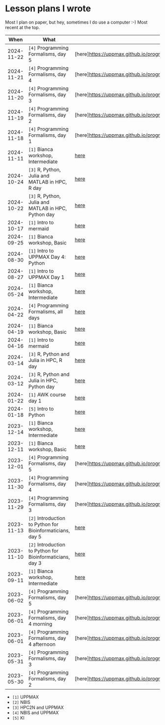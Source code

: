# Lesson plans I wrote

Most I plan on paper, but hey, sometimes I do use a computer :-)
Most recent at the top.

When      |What                                                      |URL
----------|----------------------------------------------------------|-----
2024-11-22|`[4]` Programming Formalisms, day 5                       |[here]https://uppmax.github.io/programming_formalisms/lesson_plans/2024_autumn/20241122_richel.md)
2024-11-21|`[4]` Programming Formalisms, day 4                       |[here]https://uppmax.github.io/programming_formalisms/lesson_plans/2024_autumn/20241121_richel.md)
2024-11-20|`[4]` Programming Formalisms, day 3                       |[here]https://uppmax.github.io/programming_formalisms/lesson_plans/2024_autumn/20241120_richel.md)
2024-11-19|`[4]` Programming Formalisms, day 2                       |[here]https://uppmax.github.io/programming_formalisms/lesson_plans/2024_autumn/20241119_richel.md)
2024-11-18|`[4]` Programming Formalisms, day 1                       |[here]https://uppmax.github.io/programming_formalisms/lesson_plans/2024_autumn/20241118_richel.md)
2024-11-11|`[1]` Bianca workshop, Intermediate                       |[here](https://github.com/UPPMAX/bianca_workshop/blob/main/lesson_plans/20241111/20241111_richel.md)
2024-10-24|`[3]` R, Python, Julia and MATLAB in HPC, R day           |[here](https://github.com/UPPMAX/R-python-julia-matlab-HPC/tree/main/lesson_plans/20241024_richel/README.md)
2024-10-22|`[3]` R, Python, Julia and MATLAB in HPC, Python day      |[here](https://github.com/UPPMAX/R-python-julia-matlab-HPC/tree/main/lesson_plans/20241022_richel/README.md)
2024-10-17|`[1]` Intro to mermaid                                    |[here](https://github.com/richelbilderbeek/lesson_mermaid/blob/master/lesson_plans/20241017/README.md)
2024-09-25|`[1]` Bianca workshop, Basic                              |[here](https://github.com/UPPMAX/bianca_workshop/blob/main/lesson_plans/20240925/20240925_richel.md)
2024-08-30|`[1]` Intro to UPPMAX Day 4: Python                       |[here](https://github.com/UPPMAX/uppmax_intro_python/blob/main/lesson_plans/20240830/README.md)
2024-08-27|`[1]` Intro to UPPMAX Day 1                               |[here](https://github.com/UPPMAX/uppmax_intro_day_1/blob/main/lesson_plans/20240827/20240827_richel.md)
2024-05-24|`[1]` Bianca workshop, Intermediate                       |[here](https://github.com/UPPMAX/bianca_workshop/blob/main/lesson_plans/20240524/20240524_richel.md)
2024-04-22|`[4]` Programming Formalisms, all days                    |[here](https://github.com/UPPMAX/programming_formalisms/tree/main/lesson_plans/2024_summer/richel)
2024-04-19|`[1]` Bianca workshop, Basic                              |[here](https://github.com/UPPMAX/bianca_workshop/blob/main/lesson_plans/20240419/20240419_richel.md)
2024-04-16|`[1]` Intro to mermaid                                    |[here](https://github.com/richelbilderbeek/lesson_mermaid/blob/master/lesson_plans/20240416/README.md)
2024-03-14|`[3]` R, Python and Julia in HPC, R day                   |[here](https://github.com/UPPMAX/R-python-julia-matlab-HPC/tree/main/lesson_plans/20240314_richel/README.md)
2024-03-12|`[3]` R, Python and Julia in HPC, Python day              |[here](https://github.com/UPPMAX/R-python-julia-matlab-HPC/tree/main/lesson_plans/20240312_richel/README.md)
2024-01-22|`[1]` AWK course day 1                                    |[here](https://github.com/richelbilderbeek/awk_course/blob/master/lesson_plans/20240122/README.md)
2024-01-18|`[5]` Intro to Python                                     |[here](https://github.com/UPPMAX/uppmax_intro_python/blob/main/lesson_plans/20240118/README.md)
2023-12-14|`[1]` Bianca workshop, Intermediate                       |[here](https://github.com/UPPMAX/bianca_workshop/blob/main/lesson_plans/20231214/20231214_richel.md)
2023-12-11|`[1]` Bianca workshop, Basic                              |[here](https://github.com/UPPMAX/bianca_workshop/blob/main/lesson_plans/20231211/20231211_richel.md)
2023-12-01|`[4]` Programming Formalisms, day 5                       |[here]https://uppmax.github.io/programming_formalisms/lesson_plans/2023_autumn/day_5_lesson_plan.md)
2023-11-30|`[4]` Programming Formalisms, day 4                       |[here]https://uppmax.github.io/programming_formalisms/lesson_plans/2023_autumn/day_4_lesson_plan.md)
2023-11-29|`[4]` Programming Formalisms, day 3                       |[here]https://uppmax.github.io/programming_formalisms/lesson_plans/2023_autumn/day_3_lesson_plan.md)
2023-11-13|`[2]` Introduction to Python for Bioinformaticians, day 5 |[here](https://github.com/NBISweden/workshop-python/blob/ht23/lesson_plans/day_5/20231113_richel.md)
2023-11-10|`[2]` Introduction to Python for Bioinformaticians, day 3 |[here](https://github.com/NBISweden/workshop-python/blob/ht23/lesson_plans/day_3/20231110_richel.md)
2023-09-11|`[1]` Bianca workshop, Intermediate                       |[here](https://github.com/UPPMAX/bianca_workshop/blob/main/lesson_plans/20230911/20230911_richel.md)
2023-06-02|`[4]` Programming Formalisms, day 5                       |[here]https://uppmax.github.io/programming_formalisms/lesson_plans/2023_summer/day_5_2.md)
2023-06-01|`[4]` Programming Formalisms, day 4 morning               |[here]https://uppmax.github.io/programming_formalisms/lesson_plans/2023_summer/day_4_1.md)
2023-06-01|`[4]` Programming Formalisms, day 4 afternoon             |[here]https://uppmax.github.io/programming_formalisms/lesson_plans/2023_summer/day_4_2.md)
2023-05-31|`[4]` Programming Formalisms, day 3                       |[here]https://uppmax.github.io/programming_formalisms/lesson_plans/2023_summer/day_3_2.md)
2023-05-30|`[4]` Programming Formalisms, day 2                       |[here]https://uppmax.github.io/programming_formalisms/lesson_plans/2023_summer/day_2_2.md)

- `[1]` UPPMAX
- `[2]` NBIS
- `[3]` HPC2N and UPPMAX
- `[4]` NBIS and UPPMAX
- `[5]` KI
